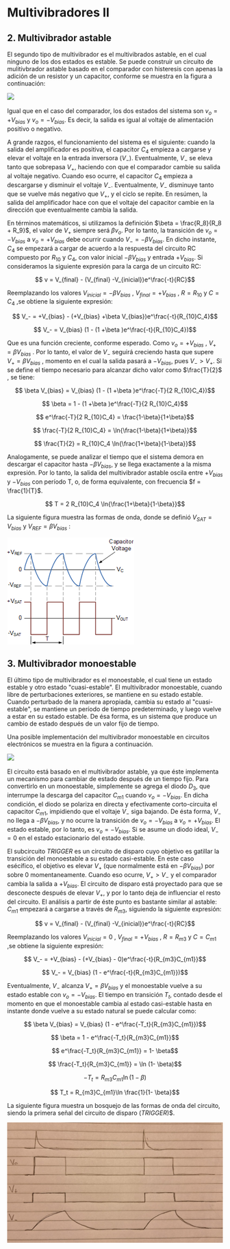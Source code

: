 # Multivibradores II

## 2. Multivibrador astable

El segundo tipo de multivibrador es el multivibrados astable, en el cual ninguno de los dos estados es estable. Se puede construir un circuito de mulitivbrador astable basado en el comparador con histeresis con apenas la adición de un resistor y un capacitor, conforme se muestra en la figura a continuación:

<img src="https://julianodb.github.io/electronic_circuits_diagrams/astable_multivibrator.png" width="300">

Igual que en el caso del comparador, los dos estados del sistema son $v_o=+V_{bias}$ y $v_o=-V_{bias}$. Es decir, la salida es igual al voltaje de alimentación positivo o negativo. 

A grande razgos, el funcionamiento del sistema es el siguiente: cuando la salida del amplificador es positiva, el capacitor $C_4$ empieza a cargarse y elevar el voltaje en la entrada inversora ($V_-$). Eventualmente, $V_-$ se eleva tanto que sobrepasa $V_+$, haciendo con que el comparador cambie su salida al voltaje negativo. Cuando eso ocurre, el capacitor $C_4$ empieza a descargarse y disminuir el voltaje $V_-$. Eventualmente, $V_-$ disminuye tanto que se vuelve más negativo que $V_+$, y el ciclo se repite. En resúmen, la salida del amplificador hace con que el voltaje del capacitor cambie en la dirección que eventualmente cambia la salida.

En términos matemáticos, si utilizamos la definición $\beta = \frac{R_8}{R_8 + R_9}$, el valor de $V_+$ siempre será $\beta v_o$. Por lo tanto, la transición de $v_o = -V_{bias}$ a $v_o = +V_{bias}$ debe ocurrir cuando $V_- = -\beta V_{bias}$. En dicho instante, $C_4$ se empezará a cargar de acuerdo a la respuesta del circuito RC compuesto por $R_{10}$ y $C_4$, con valor inicial $-\beta V_{bias}$ y entrada $+V_{bias}$. Si consideramos la siguiente expresión para la carga de un circuito RC:

$$ v = V_{final} - (V_{final}  -V_{inicial})e^\frac{-t}{RC}$$

Reemplazando los valores $V_{inicial} = -\beta V_{bias}$ , $V_{final} = +V_{bias}$ , $R = R_{10}$ y $C = C_4$ ,se obtiene la siguiente expresión:

$$ V_- = +V_{bias} - (+V_{bias}  +\beta V_{bias})e^\frac{-t}{R_{10}C_4}$$

$$ V_- = V_{bias} (1 - (1 +\beta )e^\frac{-t}{R_{10}C_4})$$

Que es una función creciente, conforme esperado. Como $v_o = +V_{bias}$ , $V_+ = \beta V_{bias}$ . Por lo tanto, el valor de $V_-$ seguirá creciendo hasta que supere $V_+ = \beta V_{bias}$ , momento en el cual la salida pasará a $-V_{bias}$, pues $V_- > V_+$. Si se define el tiempo necesario para alcanzar dicho valor como $\frac{T}{2}$ , se tiene:

$$ \beta V_{bias} = V_{bias} (1 - (1 +\beta )e^\frac{-T}{2 R_{10}C_4})$$

$$ \beta  = 1 - (1 +\beta )e^\frac{-T}{2 R_{10}C_4}$$

$$ e^\frac{-T}{2 R_{10}C_4} = \frac{1-\beta}{1+\beta}$$

$$ \frac{-T}{2 R_{10}C_4} = \ln{\frac{1-\beta}{1+\beta}}$$

$$ \frac{T}{2} = R_{10}C_4 \ln{\frac{1+\beta}{1-\beta}}$$

Analogamente, se puede analizar el tiempo que el sistema demora en descargar el capacitor hasta $-\beta V_{bias}$, y se llega exactamente a la misma expresión. Por lo tanto, la salida del multivibrador astable oscila entre $+V_{bias}$ y $-V_{bias}$ con período T, o, de forma equivalente, con frecuencia $f = \frac{1}{T}$. 

$$ T = 2 R_{10}C_4 \ln{\frac{1+\beta}{1-\beta}}$$

La siguiente figura muestra las formas de onda, donde se definió $V_{SAT} = V_{bias}$ y $V_{REF} = \beta V_{bias}$ :

![T7_F4](../img/14_astable_waveform.gif)

## 3. Multivibrador monoestable

El último tipo de multivibrador es el monoestable, el cual tiene un estado estable y otro estado "cuasi-estable". El multivibrador monoestable, cuando libre de perturbaciones exteriores, se mantiene en su estado estable. Cuando perturbado de la manera apropiada, cambia su estado al "cuasi-estable", se mantiene un período de tiempo predeterminado, y luego vuelve a estar en su estado estable. De ésa forma, es un sistema que produce un cambio de estado después de un valor fijo de tiempo. 

Una posible implementación del multivibrador monoestable en circuitos electrónicos se muestra en la figura a continuación.

<img src="https://julianodb.github.io/electronic_circuits_diagrams/monostable_multivibrator_c.png" width="400">

El circuito está basado en el multivibrador astable, ya que éste implementa un mecanismo para cambiar de estado después de un tiempo fijo. Para convertirlo en un monoestable, simplemente se agrega el diodo $D_3$, que interrumpe la descarga del capacitor $C_{m1}$ cuando $v_o = -V_{bias}$. En dicha condición, el diodo se polariza en directa y efectivamente corto-circuita el capacitor $C_{m1}$, impidiendo que el voltaje $V_-$ siga bajando. De ésta forma, $V_-$ no llega a $-\beta V_{bias}$, y no ocurre la transición de $v_o = - V_{bias}$ a $v_o = + V_{bias}$. El estado estable, por lo tanto, es $v_o = - V_{bias}$. Si se asume un diodo ideal, $V_- = 0$ en el estado estacionario del estado estable.

El subcircuito $TRIGGER$ es un circuito de disparo cuyo objetivo es gatillar la transición del monoestable a su estado casi-estable. En este caso esécífico, el objetivo es elevar $V_+$ (que normalmente está en $-\beta V_{bias}$) por sobre 0 momentaneamente. Cuando eso ocurre, $V_+ > V_-$ y el comparador cambia la salida a $+V_{bias}$. El circuito de disparo está proyectado para que se desconecte después de elevar $V_+$, y por lo tanto deja de influenciar el resto del circuito. El análisis a partir de éste punto es bastante similar al astable: $C_{m1}$ empezará a cargarse a través de $R_{m3}$, siguiendo la siguiente expresión:

$$ v = V_{final} - (V_{final}  -V_{inicial})e^\frac{-t}{RC}$$

Reemplazando los valores $V_{inicial} = 0$ , $V_{final} = +V_{bias}$ , $R = R_{m3}$ y $C = C_{m1}$ ,se obtiene la siguiente expresión:

$$ V_- = +V_{bias} - (+V_{bias} - 0)e^\frac{-t}{R_{m3}C_{m1}}$$

$$ V_- = V_{bias} (1 - e^\frac{-t}{R_{m3}C_{m1}})$$

Eventualmente, $V_-$ alcanza $V_+ = \beta V_{bias}$ y el monoestable vuelve a su estado estable con $v_o = - V_{bias}$. El tiempo en transición $T_t$, contado desde el momento en que el monoestable cambia al estado casi-estable hasta en instante donde vuelve a su estado natural se puede calcular como:

$$ \beta V_{bias} = V_{bias} (1 - e^\frac{-T_t}{R_{m3}C_{m1}})$$

$$ \beta  = 1 - e^\frac{-T_t}{R_{m3}C_{m1}}$$

$$ e^\frac{-T_t}{R_{m3}C_{m1}} = 1- \beta$$

$$ \frac{-T_t}{R_{m3}C_{m1}} = \ln (1- \beta)$$

$$ -T_t = R_{m3}C_{m1}\ln (1- \beta)$$

$$ T_t = R_{m3}C_{m1}\ln \frac{1}{1- \beta}$$

La siguiente figura muestra un bosquejo de las formas de onda del circuito, siendo la primera señal del circuito de disparo ($TRIGGER$)$.

![T7_F5](../img/T7_F4.jpeg)
